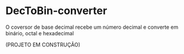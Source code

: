# DecToBin-converter
O coversor de base decimal recebe um número decimal e converte em binário, octal e hexadecimal

(PROJETO EM CONSTRUÇÃO)